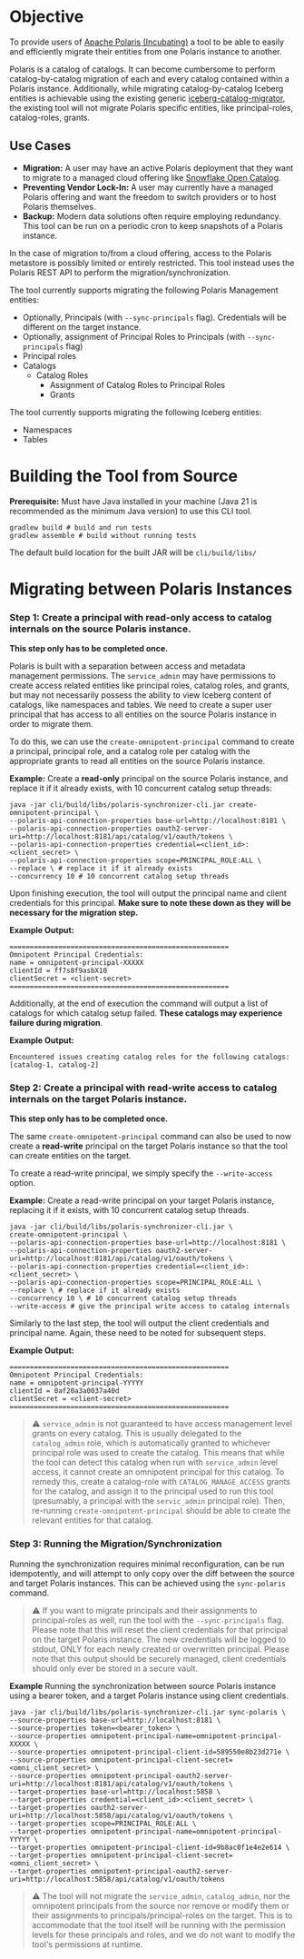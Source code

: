 <!--
  - Licensed to the Apache Software Foundation (ASF) under one
  - or more contributor license agreements.  See the NOTICE file
  - distributed with this work for additional information
  - regarding copyright ownership.  The ASF licenses this file
  - to you under the Apache License, Version 2.0 (the
  - "License"); you may not use this file except in compliance
  - with the License.  You may obtain a copy of the License at
  -
  -   http://www.apache.org/licenses/LICENSE-2.0
  -
  - Unless required by applicable law or agreed to in writing,
  - software distributed under the License is distributed on an
  - "AS IS" BASIS, WITHOUT WARRANTIES OR CONDITIONS OF ANY
  - KIND, either express or implied.  See the License for the
  - specific language governing permissions and limitations
  - under the License.
  -->

# Objective

To provide users of [Apache Polaris (Incubating)](https://github.com/apache/polaris) a tool to be able to easily and efficiently
migrate their entities from one Polaris instance to another.

Polaris is a catalog of catalogs. It can become cumbersome to perform catalog-by-catalog migration of each and every catalog contained
within a Polaris instance. Additionally, while migrating catalog-by-catalog Iceberg entities is achievable using the
existing generic [iceberg-catalog-migrator](../iceberg-catalog-migrator/README.md), the existing tool will not migrate
Polaris specific entities, like principal-roles, catalog-roles, grants.

## Use Cases
* **Migration:** A user may have an active Polaris deployment that they want to migrate to a managed cloud offering like
  [Snowflake Open Catalog](https://www.snowflake.com/en/product/features/open-catalog/).
* **Preventing Vendor Lock-In:** A user may currently have a managed Polaris offering and want the freedom to switch providers or to host Polaris themselves.
* **Backup:** Modern data solutions often require employing redundancy. This tool can be run on a periodic cron to keep snapshots of a Polaris instance.

In the case of migration to/from a cloud offering, access to the Polaris metastore is possibly limited or entirely restricted. 
This tool instead uses the Polaris REST API to perform the migration/synchronization.

The tool currently supports migrating the following Polaris Management entities:
* Optionally, Principals (with `--sync-principals` flag). Credentials will be different on the target instance.
* Optionally, assignment of Principal Roles to Principals (with `--sync-principals` flag)
* Principal roles
* Catalogs
  * Catalog Roles
    * Assignment of Catalog Roles to Principal Roles
    * Grants

The tool currently supports migrating the following Iceberg entities:
* Namespaces
* Tables

# Building the Tool from Source

**Prerequisite:** Must have Java installed in your machine (Java 21 is recommended as the minimum Java version) to use this CLI tool.

```
gradlew build # build and run tests
gradlew assemble # build without running tests
```

The default build location for the built JAR will be `cli/build/libs/`

# Migrating between Polaris Instances

### Step 1: Create a principal with read-only access to catalog internals on the source Polaris instance.

**This step only has to be completed once.**

Polaris is built with a separation between access and metadata management permissions. The `service_admin`
may have permissions to create access related entities like principal roles, catalog roles, and grants, but may not necessarily
possess the ability to view Iceberg content of catalogs, like namespaces and tables. We need to create a super user principal
that has access to all entities on the source Polaris instance in order to migrate them.

To do this, we can use the `create-omnipotent-principal` command to create a principal, principal role,
and a catalog role per catalog with the appropriate grants to read all entities on the source Polaris instance.

**Example:** Create a **read-only** principal on the source Polaris instance, and replace it if it already exists,
with 10 concurrent catalog setup threads:
```
java -jar cli/build/libs/polaris-synchronizer-cli.jar create-omnipotent-principal \
--polaris-api-connection-properties base-url=http://localhost:8181 \
--polaris-api-connection-properties oauth2-server-uri=http://localhost:8181/api/catalog/v1/oauth/tokens \
--polaris-api-connection-properties credential=<client_id>:<client_secret> \
--polaris-api-connection-properties scope=PRINCIPAL_ROLE:ALL \
--replace \ # replace it if it already exists
--concurrency 10 # 10 concurrent catalog setup threads
```

Upon finishing execution, the tool will output the principal name and client credentials for this
principal. **Make sure to note these down as they will be necessary for the migration step.**

**Example Output:**
```
======================================================
Omnipotent Principal Credentials:
name = omnipotent-principal-XXXXX
clientId = ff7s8f9asbX10
clientSecret = <client-secret>
======================================================
```

Additionally, at the end of execution the command will output a list of catalogs for which catalog setup failed.
**These catalogs may experience failure during migration**.

**Example Output:**
```
Encountered issues creating catalog roles for the following catalogs: [catalog-1, catalog-2]
```

### Step 2: Create a principal with read-write access to catalog internals on the target Polaris instance.

**This step only has to be completed once.**

The same `create-omnipotent-principal` command can also be used to now create a **read-write** principal on the target
Polaris instance so that the tool can create entities on the target.

To create a read-write principal, we simply specify the `--write-access` option.

**Example:** Create a read-write principal on your target Polaris instance, replacing it if it exists, with 10 concurrent
catalog setup threads.
```
java -jar cli/build/libs/polaris-synchronizer-cli.jar \
create-omnipotent-principal \
--polaris-api-connection-properties base-url=http://localhost:8181 \
--polaris-api-connection-properties oauth2-server-uri=http://localhost:8181/api/catalog/v1/oauth/tokens \
--polaris-api-connection-properties credential=<client_id>:<client_secret> \
--polaris-api-connection-properties scope=PRINCIPAL_ROLE:ALL \
--replace \ # replace if it already exists
--concurrency 10 \ # 10 concurrent catalog setup threads
--write-access # give the principal write access to catalog internals
```

Similarly to the last step, the tool will output the client credentials and principal name. Again, these need to be noted
for subsequent steps.

**Example Output:**
```
======================================================
Omnipotent Principal Credentials:
name = omnipotent-principal-YYYYY
clientId = 0af20a3a0037a40d
clientSecret = <client-secret>
======================================================
```

> :warning: `service_admin` is not guaranteed to have access management level grants on every catalog. This is usually
> delegated to the `catalog_admin` role, which is automatically granted to whichever principal role was used to create
> the catalog. This means that while the tool can detect this catalog when run with `service_admin` level access,
> it cannot create an omnipotent principal for this catalog. To remedy this, create a catalog-role with `CATALOG_MANAGE_ACCESS`
> grants for the catalog, and assign it to the principal used to run this tool (presumably, a principal with the `servic_admin`
> principal role). Then, re-running `create-omnipotent-principal` should be able to create the relevant entities for that catalog.

### Step 3: Running the Migration/Synchronization

Running the synchronization requires minimal reconfiguration, can be run idempotently, and will attempt to only copy over the
diff between the source and target Polaris instances. This can be achieved using the `sync-polaris` command.

> :warning: If you want to migrate principals and their assignments to principal-roles as well, run the tool with the
> `--sync-principals` flag. Please note that this will reset the client credentials for that principal on the target 
> Polaris instance. The new credentials will be logged to stdout, ONLY for each newly created or overwritten principal. 
> Please note that this output should be securely managed, client credentials should only ever be stored in a secure vault.

**Example** Running the synchronization between source Polaris instance using a bearer token, and a target Polaris instance
using client credentials.
```
java -jar cli/build/libs/polaris-synchronizer-cli.jar sync-polaris \
--source-properties base-url=http://localhost:8181 \
--source-properties token=<bearer_token> \
--source-properties omnipotent-principal-name=omnipotent-principal-XXXXX \
--source-properties omnipotent-principal-client-id=589550e8b23d271e \
--source-properties omnipotent-principal-client-secret=<omni_client_secret> \
--source-properties omnipotent-principal-oauth2-server-uri=http://localhost:8181/api/catalog/v1/oauth/tokens \
--target-properties base-url=http://localhost:5858 \
--target-properties credential=<client_id>:<client_secret> \
--target-properties oauth2-server-uri=http://localhost:5858/api/catalog/v1/oauth/tokens \
--target-properties scope=PRINCIPAL_ROLE:ALL \
--target-properties omnipotent-principal-name=omnipotent-principal-YYYYY \
--target-properties omnipotent-principal-client-id=9b8ac0f1e4e2e614 \
--target-properties omnipotent-principal-client-secret=<omni_client_secret> \
--target-properties omnipotent-principal-oauth2-server-uri=http://localhost:5858/api/catalog/v1/oauth/tokens
```

> :warning: The tool will not migrate the `service_admin`, `catalog_admin`, nor the omnipotent principals from the source
> nor remove or modify them or their assignments to principals/principal-roles on the target. This is to accommodate that 
> the tool itself will be running with the permission levels for these principals and roles, and we do not want to modify 
> the tool's permissions at runtime.
